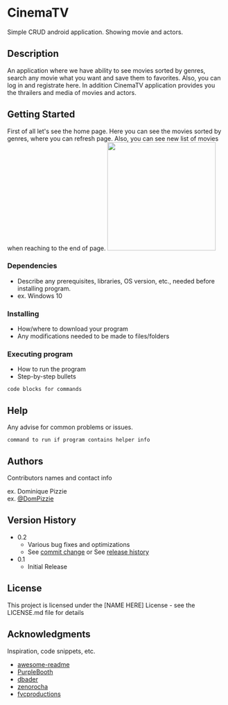 # CinemaTV

Simple CRUD android application. Showing movie and actors.

## Description

An application where we have ability to see movies sorted by genres, search any movie what you want and save them to favorites. Also, you can log in and registrate here. In addition CinemaTV application provides you the thrailers and media of movies and actors.

## Getting Started

First of all let's see the home page.
Here you can see the movies sorted by genres, where you can refresh page. Also, you can see new list of movies when reaching to the end of page.
<img src="https://user-images.githubusercontent.com/63552682/128704036-ae5f2c41-a90e-4a54-a9a7-62dd43154977.gif" width="250">
### Dependencies

* Describe any prerequisites, libraries, OS version, etc., needed before installing program.
* ex. Windows 10

### Installing

* How/where to download your program
* Any modifications needed to be made to files/folders

### Executing program

* How to run the program
* Step-by-step bullets
```
code blocks for commands
```

## Help

Any advise for common problems or issues.
```
command to run if program contains helper info
```

## Authors

Contributors names and contact info

ex. Dominique Pizzie  
ex. [@DomPizzie](https://twitter.com/dompizzie)

## Version History

* 0.2
    * Various bug fixes and optimizations
    * See [commit change]() or See [release history]()
* 0.1
    * Initial Release

## License

This project is licensed under the [NAME HERE] License - see the LICENSE.md file for details

## Acknowledgments

Inspiration, code snippets, etc.
* [awesome-readme](https://github.com/matiassingers/awesome-readme)
* [PurpleBooth](https://gist.github.com/PurpleBooth/109311bb0361f32d87a2)
* [dbader](https://github.com/dbader/readme-template)
* [zenorocha](https://gist.github.com/zenorocha/4526327)
* [fvcproductions](https://gist.github.com/fvcproductions/1bfc2d4aecb01a834b46)

